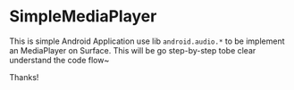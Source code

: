 # SimpleMediaPlayer

This is simple Android Application use lib `android.audio.*` to be implement an MediaPlayer on Surface.
This will be go step-by-step tobe clear understand the code flow~

Thanks!